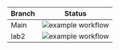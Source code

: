 
| Branch | Status |
| :------------ |:---------------:|
| Main      | ![example workflow](https://github.com/uofu-emb/2024-lab02-Tharnath-Corey/actions/workflows/main.yml/badge.svg) |
| lab2     | ![example workflow](https://github.com/uofu-emb/2024-lab02-Tharnath-Corey/actions/workflows/main.yml/badge.svg?branch=compilation-demo)        |